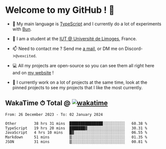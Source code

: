 # Welcome to my GitHub ! 🌃

- 🔭 My main language is [TypeScript](https://www.typescriptlang.org/) and I currently do a lot of experiments with [Bun](https://bun.sh).

- 🌱 I am a student at the [IUT @ Université de Limoges](https://iut.unilim.fr), France.

- 📫 Need to contact me ? Send me <a href="mailto:mikkel@milescode.dev">a mail</a>, or DM me on Discord->`@vexcited`.

- 💻 All my projects are open-source so you can see them all right here and on <a href="https://vexcited.vercel.app">my website</a> !

- 👀 I currently work on a lot of projects at the same time, look at the pinned projects to see my projects that I like the most currently.

## WakaTime ⏱ Total @ [![wakatime](https://wakatime.com/badge/user/0839e595-e07a-435c-8d59-ed95f2a3d6dd.svg)](https://wakatime.com/@0839e595-e07a-435c-8d59-ed95f2a3d6dd)

<!--START_SECTION:waka-->

```txt
From: 26 December 2023 - To: 02 January 2024

Other        38 hrs 31 mins  ███████████████░░░░░░░░░░   60.38 %
TypeScript   19 hrs 20 mins  ███████▓░░░░░░░░░░░░░░░░░   30.31 %
JavaScript   4 hrs 10 mins   █▓░░░░░░░░░░░░░░░░░░░░░░░   06.55 %
Markdown     51 mins         ▒░░░░░░░░░░░░░░░░░░░░░░░░   01.35 %
JSON         31 mins         ▒░░░░░░░░░░░░░░░░░░░░░░░░   00.81 %
```

<!--END_SECTION:waka-->
